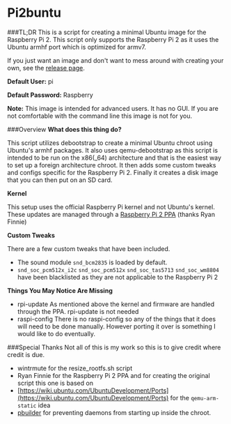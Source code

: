 # Pi2buntu
###TL;DR
This is a script for creating a minimal Ubuntu image for the Raspberry Pi 2. This script only supports the Raspberry Pi 2 as it uses the Ubuntu armhf port which is optimized for armv7.

If you just want an image and don't want to mess around with creating your own, see the [release page](https://github.com/FuturePilot/Pi2buntu/releases).

**Default User:** pi

**Default Password:** Raspberry

**Note:** This image is intended for advanced users. It has no GUI. If you are not comfortable with the command line this image is not for you.

###Overview
**What does this thing do?**

This script utilizes debootstrap to create a minimal Ubuntu chroot using Ubuntu's armhf packages. It also uses qemu-debootstrap as this script is intended to be run on the x86(_64) architecture and that is the easiest way to set up a foreign architecture chroot. It then adds some custom tweaks and configs specific for the Raspberry Pi 2. Finally it creates a disk image that you can then put on an SD card.

**Kernel**

This setup uses the official Raspberry Pi kernel and not Ubuntu's kernel. These updates are managed through a [Raspberry Pi 2 PPA](https://launchpad.net/~fo0bar/+archive/ubuntu/rpi2) (thanks Ryan Finnie)

**Custom Tweaks**

There are a few custom tweaks that have been included.

 - The sound module `snd_bcm2835` is loaded by default.
 - `snd_soc_pcm512x_i2c` `snd_soc_pcm512x` `snd_soc_tas5713` `snd_soc_wm8804` have been blacklisted as they are not applicable to the Raspberry Pi 2

**Things You May Notice Are Missing**

 - rpi-update
 As mentioned above the kernel and firmware are handled through the PPA. rpi-update is not needed
 - raspi-config
 There is no raspi-config so any of the things that it does will need to be done manually. However porting it over is something I would like to do eventually.

###Special Thanks
Not all of this is my work so this is to give credit where credit is due.

 - wintrmute for the resize_rootfs.sh script
 - Ryan Finnie for the Raspberry Pi 2 PPA and for creating the original script this one is based on
 - [https://wiki.ubuntu.com/UbuntuDevelopment/Ports](https://wiki.ubuntu.com/UbuntuDevelopment/Ports) for the `qemu-arm-static` idea
 - [pbuilder](http://pbuilder.alioth.debian.org/) for preventing daemons from starting up inside the chroot.
